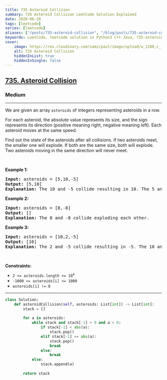 ```yaml
---
title: 735 Asteroid Collision
summary: 735 Asteroid Collision LeetCode Solution Explained
date: 2020-06-20
tags: [leetcode]
series: [leetcode]
aliases: ["/posts/735-asteroid-collision", "/blog/posts/735-asteroid-collision", "/735-asteroid-collision"]
keywords: LeetCode, leetcode solution in Python3 C++ Java, 735-asteroid-collision solution
cover:
    image: https://res.cloudinary.com/samirpaul/image/upload/w_1100,c_fit,co_rgb:FFFFFF,l_text:Arial_70_bold:735 Asteroid Collision/problem-solving.webp
    alt: 735 Asteroid Collision
    hiddenInList: true
    hiddenInSingle: false
---
```



<h2><a href="https://leetcode.com/problems/asteroid-collision/">735. Asteroid Collision</a></h2><h3>Medium</h3><hr><div><p>We are given an array <code>asteroids</code> of integers representing asteroids in a row.</p>

<p>For each asteroid, the absolute value represents its size, and the sign represents its direction (positive meaning right, negative meaning left). Each asteroid moves at the same speed.</p>

<p>Find out the state of the asteroids after all collisions. If two asteroids meet, the smaller one will explode. If both are the same size, both will explode. Two asteroids moving in the same direction will never meet.</p>

<p>&nbsp;</p>
<p><strong>Example 1:</strong></p>

<pre><strong>Input:</strong> asteroids = [5,10,-5]
<strong>Output:</strong> [5,10]
<strong>Explanation:</strong> The 10 and -5 collide resulting in 10. The 5 and 10 never collide.
</pre>

<p><strong>Example 2:</strong></p>

<pre><strong>Input:</strong> asteroids = [8,-8]
<strong>Output:</strong> []
<strong>Explanation:</strong> The 8 and -8 collide exploding each other.
</pre>

<p><strong>Example 3:</strong></p>

<pre><strong>Input:</strong> asteroids = [10,2,-5]
<strong>Output:</strong> [10]
<strong>Explanation:</strong> The 2 and -5 collide resulting in -5. The 10 and -5 collide resulting in 10.
</pre>

<p>&nbsp;</p>
<p><strong>Constraints:</strong></p>

<ul>
	<li><code>2 &lt;= asteroids.length &lt;= 10<sup>4</sup></code></li>
	<li><code>-1000 &lt;= asteroids[i] &lt;= 1000</code></li>
	<li><code>asteroids[i] != 0</code></li>
</ul>
</div>

---




```python
class Solution:
    def asteroidCollision(self, asteroids: List[int]) -> List[int]:
        stack = []
        
        for a in asteroids:
            while stack and stack[-1] > 0 and a < 0:
                if stack[-1] < abs(a):
                    stack.pop()
                elif stack[-1] == abs(a):
                    stack.pop()
                    break
                else:
                    break
            else:
                stack.append(a)
                
        return stack
```
